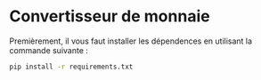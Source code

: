 # Convertisseur de monnaie

Premièrement, il vous faut installer les dépendences en utilisant la commande suivante : 
```bash
pip install -r requirements.txt
```